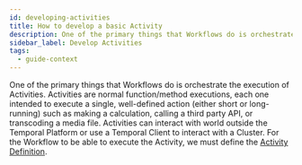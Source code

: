 ```yaml
---
id: developing-activities
title: How to develop a basic Activity
description: One of the primary things that Workflows do is orchestrate the execution of Activities.
sidebar_label: Develop Activities
tags:
  - guide-context
---
```


One of the primary things that Workflows do is orchestrate the execution of Activities.
Activities are normal function/method executions, each one intended to execute a single, well-defined action (either short or long-running) such as making a calculation, calling a third party API, or transcoding a media file.
Activities can interact with world outside the Temporal Platform or use a Temporal Client to interact with a Cluster.
For the Workflow to be able to execute the Activity, we must define the [Activity Definition](/concepts/what-is-an-activity-definition).
